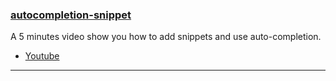 <h3 id="guide-autocompletion-snippet">
    <a href="#guide-autocompletion-snippet">
        <span class="icon-text">
            <span class="icon">
                <i class="fa-solid fa-lightbulb"></i>
            </span>
            <span>autocompletion-snippet</span>
        </span>
    </a>
</h3>

A 5 minutes video show you how to add snippets and use auto-completion.

- [Youtube](https://www.youtube.com/watch?v=h4g0m0Iwmys&feature=youtu.be)

---
